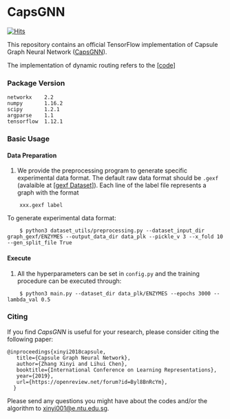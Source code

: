 # CapsGNN

[![Hits](https://hits.seeyoufarm.com/api/count/incr/badge.svg?url=https%3A%2F%2Fgithub.com%2FXinyiZ001%2FCapsGNN&count_bg=%2379C83D&title_bg=%23555555&icon=&icon_color=%23E7E7E7&title=hits&edge_flat=false)](https://hits.seeyoufarm.com)

This repository contains an official TensorFlow implementation of Capsule Graph Neural Network ([CapsGNN](https://openreview.net/forum?id=Byl8BnRcYm)).

The implementation of dynamic routing refers to the [[code]](https://github.com/naturomics/CapsNet-Tensorflow)

### Package Version

    networkx    2.2
    numpy       1.16.2
    scipy       1.2.1
    argparse    1.1
    tensorflow  1.12.1

### Basic Usage

#### Data Preparation

1. We provide the preprocessing program to generate specific experimental data format. The default raw data format should be `.gexf` (avalaible at [[gexf Dataset]](https://drive.google.com/drive/folders/1qXx-OZlJtgRYn579aQX13ou2hutqJz41?usp=sharing)). Each line of the label file represents a graph with the format <br/>
```
    xxx.gexf label
```
To generate experimental data format:

```
    $ python3 dataset_utils/preprocessing.py --dataset_input_dir graph_gexf/ENZYMES --output_data_dir data_plk --pickle_v 3 --x_fold 10 --gen_split_file True
```    

#### Execute
1. All the hyperparameters can be set in `config.py` and the training procedure can be executed through: 

```
    $ python3 main.py --dataset_dir data_plk/ENZYMES --epochs 3000 --lambda_val 0.5
```

### Citing
If you find *CapsGNN* is useful for your research, please consider citing the following paper:

	@inproceedings{xinyi2018capsule,
       title={Capsule Graph Neural Network},
       author={Zhang Xinyi and Lihui Chen},
       booktitle={International Conference on Learning Representations},
       year={2019},
       url={https://openreview.net/forum?id=Byl8BnRcYm},
      }
      
Please send any questions you might have about the codes and/or the algorithm to <xinyi001@e.ntu.edu.sg>.
